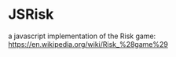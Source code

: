 # JSRisk
a javascript implementation of the Risk game: https://en.wikipedia.org/wiki/Risk_%28game%29
